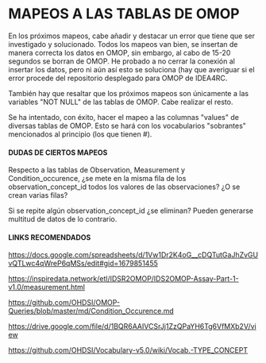 # MAPEOS A LAS TABLAS DE OMOP

En los próximos mapeos, cabe añadir y destacar un error que tiene que ser investigado y solucionado. Todos los mapeos van bien, se insertan de manera correcta los datos en OMOP, sin embargo, al cabo de 15-20 segundos se borran de OMOP. He probado a no cerrar la conexión al insertar los datos, pero ni aún así esto se soluciona (hay que averiguar si el error procede del repositorio desplegado para OMOP de IDEA4RC.

También hay que resaltar que los próximos mapeos son únicamente a las variables "NOT NULL" de las tablas de OMOP. Cabe realizar el resto.

Se ha intentado, con éxito, hacer el mapeo a las columnas "values" de diversas tablas de OMOP. Esto se hará con los vocabularios "sobrantes" mencionados al principio (los que tienen #).

#### DUDAS DE CIERTOS MAPEOS
Respecto a las tablas de Observation, Measurement y Condition_occurence, ¿se mete en la misma fila de los observation_concept_id todos los valores de las observaciones? ¿O se crean varias filas?

Si se repite algún observation_concept_id ¿se eliminan? Pueden generarse multitud de datos de lo contrario.

#### LINKS RECOMENDADOS
https://docs.google.com/spreadsheets/d/1Vw1Dr2K4oG__cDQTutGaJhZvGUvQTLwc4qWreP6qMSs/edit#gid=1679851455

https://inspiredata.network/etl/IDSR2OMOP/IDS2OMOP-Assay-Part-1-v1.0/measurement.html

https://github.com/OHDSI/OMOP-Queries/blob/master/md/Condition_Occurence.md

https://drive.google.com/file/d/1BQR6AAIVCSrJj1ZzQPaYH6Tg6VfMXb2V/view

https://github.com/OHDSI/Vocabulary-v5.0/wiki/Vocab.-TYPE_CONCEPT
